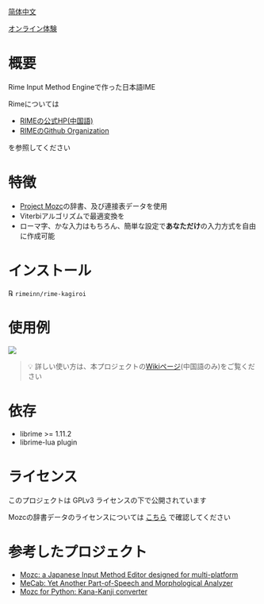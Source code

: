 [简体中文](README-zh-hans.md)


[オンライン体験](https://kagiroi.pfeiwu.com/demo)

# 概要
Rime Input Method Engineで作った日本語IME

Rimeについては

- [RIMEの公式HP(中国語)](https://rime.im/)
- [RIMEのGithub Organization](https://github.com/rime)

を参照してください

# 特徴
- [Project Mozc](https://github.com/google/mozc)の辞書、及び連接表データを使用
- Viterbiアルゴリズムで最適変換を
- ローマ字、かな入力はもちろん、簡単な設定で**あなただけ**の入力方式を自由に作成可能

# インストール
℞ `rimeinn/rime-kagiroi`

# 使用例
![](misc/example.png)

> 💡
> 詳しい使い方は、本プロジェクトの[Wikiページ](https://github.com/rimeinn/rime-kagiroi/wiki)(中国語のみ)をご覧ください

# 依存
- librime >= 1.11.2
- librime-lua plugin

# ライセンス
このプロジェクトは GPLv3 ライセンスの下で公開されています

Mozcの辞書データのライセンスについては
[こちら](https://github.com/google/mozc/blob/006ed69bf545548a8a3596b13f58cb22cf3d8a2f/src/data/dictionary_oss/README.txt)
で確認してください
# 参考したプロジェクト
- [Mozc: a Japanese Input Method Editor designed for multi-platform](https://github.com/google/mozc)
- [MeCab: Yet Another Part-of-Speech and Morphological Analyzer](https://taku910.github.io/mecab/)
- [Mozc for Python: Kana-Kanji converter](https://github.com/ikegami-yukino/mozcpy)
